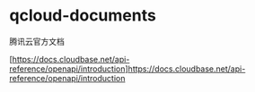 # qcloud-documents
腾讯云官方文档

[https://docs.cloudbase.net/api-reference/openapi/introduction]https://docs.cloudbase.net/api-reference/openapi/introduction
